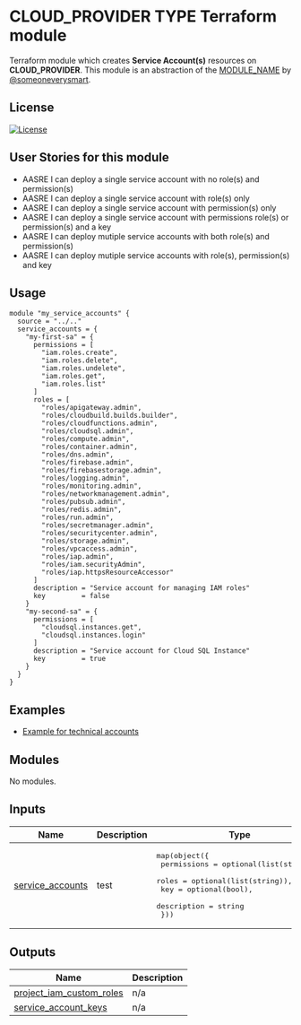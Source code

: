 # CLOUD_PROVIDER TYPE Terraform module

Terraform module which creates **Service Account(s)** resources on **CLOUD_PROVIDER**. This module is an abstraction of the [MODULE_NAME](https://github.com/a_great_module) by [@someoneverysmart](https://github.com/someoneverysmart).

## License

[![License](https://img.shields.io/badge/License-Apache_2.0-blue.svg)](https://opensource.org/licenses/Apache-2.0)

## User Stories for this module

- AASRE I can deploy a single service account with no role(s) and permission(s)
- AASRE I can deploy a single service account with role(s) only
- AASRE I can deploy a single service account with permission(s) only
- AASRE I can deploy a single service account with permissions role(s) or permission(s) and a key
- AASRE I can deploy mutiple service accounts with both role(s) and permission(s)
- AASRE I can deploy mutiple service accounts with role(s), permission(s) and key

## Usage

```hcl
module "my_service_accounts" {
  source = "../.."
  service_accounts = {
    "my-first-sa" = {
      permissions = [
        "iam.roles.create",
        "iam.roles.delete",
        "iam.roles.undelete",
        "iam.roles.get",
        "iam.roles.list"
      ]
      roles = [
        "roles/apigateway.admin",
        "roles/cloudbuild.builds.builder",
        "roles/cloudfunctions.admin",
        "roles/cloudsql.admin",
        "roles/compute.admin",
        "roles/container.admin",
        "roles/dns.admin",
        "roles/firebase.admin",
        "roles/firebasestorage.admin",
        "roles/logging.admin",
        "roles/monitoring.admin",
        "roles/networkmanagement.admin",
        "roles/pubsub.admin",
        "roles/redis.admin",
        "roles/run.admin",
        "roles/secretmanager.admin",
        "roles/securitycenter.admin",
        "roles/storage.admin",
        "roles/vpcaccess.admin",
        "roles/iap.admin",
        "roles/iam.securityAdmin",
        "roles/iap.httpsResourceAccessor"
      ]
      description = "Service account for managing IAM roles"
      key         = false
    }
    "my-second-sa" = {
      permissions = [
        "cloudsql.instances.get",
        "cloudsql.instances.login"
      ]
      description = "Service account for Cloud SQL Instance"
      key         = true
    }
  }
}
```

## Examples

- [Example for technical accounts](examples/example_for_technical_account/main.tf)

<!-- BEGIN_TF_DOCS -->
## Modules

No modules.

## Inputs

| Name | Description | Type | Default | Required |
|------|-------------|------|---------|:--------:|
| <a name="input_service_accounts"></a> [service\_accounts](#input\_service\_accounts) | test | <pre>map(object({<br>    permissions = optional(list(string)),<br>    roles       = optional(list(string)),<br>    key         = optional(bool),<br>    description = string<br>  }))</pre> | n/a | yes |

## Outputs

| Name | Description |
|------|-------------|
| <a name="output_project_iam_custom_roles"></a> [project\_iam\_custom\_roles](#output\_project\_iam\_custom\_roles) | n/a |
| <a name="output_service_account_keys"></a> [service\_account\_keys](#output\_service\_account\_keys) | n/a |
<!-- END_TF_DOCS -->
